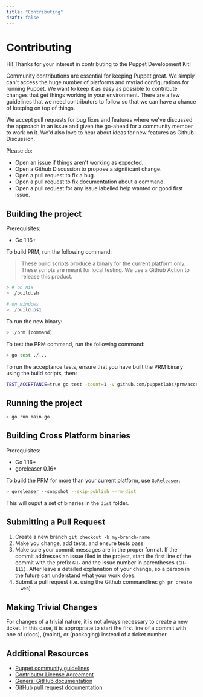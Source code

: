 ```yaml
---
title: "Contributing"
draft: false
---
```


# Contributing

Hi! Thanks for your interest in contributing to the Puppet Development Kit!

Community contributions are essential for keeping Puppet great.
We simply can't access the huge number of platforms and myriad configurations for running Puppet.
We want to keep it as easy as possible to contribute changes that get things working in your environment.
There are a few guidelines that we need contributors to follow so that we can have a chance of keeping on top of things.

We accept pull requests for bug fixes and features where we've discussed the approach in an issue and given the go-ahead for a community member to work on it.
We'd also love to hear about ideas for new features as Github Discussion.

Please do:

- Open an issue if things aren't working as expected.
- Open a Github Discussion to propose a significant change.
- Open a pull request to fix a bug.
- Open a pull request to fix documentation about a command.
- Open a pull request for any issue labelled help wanted or good first issue.

## Building the project

Prerequisites:

- Go 1.16+

To build PRM, run the following command:

> These build scripts produce a binary for the current platform only.
> These scripts are meant for local testing.
> We use a Github Action to release this product.

```bash
> # on nix
> ./build.sh
```

```powershell
# on windows
> ./build.ps1
```

To run the new binary:

```bash
> ./prm [command]
```

To test the PRM command, run the following command:

```bash
> go test ./...
```

To run the acceptance tests, ensure that you have built the PRM binary using the build scripts, then:

```bash
TEST_ACCEPTANCE=true go test -count=1 -v github.com/puppetlabs/prm/acceptance
```

## Running the project

```bash
> go run main.go
```

## Building Cross Platform binaries

Prerequisites:

- Go 1.16+
- goreleaser 0.16+

To build the PRM for more than your current platform, use [`GoReleaser`](https://goreleaser.com/quick-start/#dry-run):

```bash
> goreleaser --snapshot --skip-publish --rm-dist
```

This will ouput a set of binaries in the `dist` folder.

## Submitting a Pull Request

1. Create a new branch `git checkout -b my-branch-name`
1. Make you change, add tests, and ensure tests pass
1. Make sure your commit messages are in the proper format.
   If the commit addresses an issue filed in the project, start the first line of the commit with the prefix `GH-` and the issue number in parentheses `(GH-111)`.
   After leave a detailed explanation of your change, so a person in the future can understand what your work does.
1. Submit a pull request (i.e. using the Github commandline: `gh pr create --web`)

## Making Trivial Changes

For changes of a trivial nature, it is not always necessary to create a new ticket.
In this case, it is appropriate to start the first line of a commit with one of (docs), (maint), or (packaging) instead of a ticket number.

## Additional Resources

- [Puppet community guidelines](https://puppet.com/community/community-guidelines)
- [Contributor License Agreement](http://cla.puppet.com/)
- [General GitHub documentation](https://help.github.com/)
- [GitHub pull request documentation](https://help.github.com/articles/creating-a-pull-request/)
